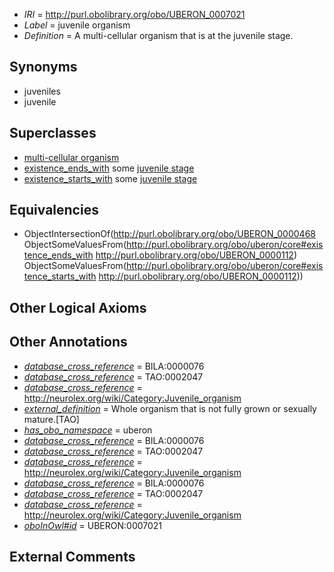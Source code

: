  * *IRI* = http://purl.obolibrary.org/obo/UBERON_0007021
 * *Label* = juvenile organism
 * *Definition* = A multi-cellular organism that is at the juvenile stage.

## Synonyms

 * juveniles
 * juvenile

## Superclasses

 * [multi-cellular organism](../../UBERON/68/UBERON_0000468.md)
 * [existence_ends_with](../../core#existence/th/core#existence_ends_with.md) some [juvenile stage](../../UBERON/12/UBERON_0000112.md)
 * [existence_starts_with](../../core#existence/th/core#existence_starts_with.md) some [juvenile stage](../../UBERON/12/UBERON_0000112.md)

## Equivalencies

 * ObjectIntersectionOf(<http://purl.obolibrary.org/obo/UBERON_0000468> ObjectSomeValuesFrom(<http://purl.obolibrary.org/obo/uberon/core#existence_ends_with> <http://purl.obolibrary.org/obo/UBERON_0000112>) ObjectSomeValuesFrom(<http://purl.obolibrary.org/obo/uberon/core#existence_starts_with> <http://purl.obolibrary.org/obo/UBERON_0000112>))

## Other Logical Axioms


## Other Annotations

 * *[database_cross_reference](../../ef/oboInOwl#hasDbXref.md)* = BILA:0000076
 * *[database_cross_reference](../../ef/oboInOwl#hasDbXref.md)* = TAO:0002047
 * *[database_cross_reference](../../ef/oboInOwl#hasDbXref.md)* = http://neurolex.org/wiki/Category:Juvenile_organism
 * *[external_definition](../../UBPROP/01/UBPROP_0000001.md)* = Whole organism that is not fully grown or sexually mature.[TAO]
 * *[has_obo_namespace](../../ce/oboInOwl#hasOBONamespace.md)* = uberon
 * *[database_cross_reference](../../ef/oboInOwl#hasDbXref.md)* = BILA:0000076
 * *[database_cross_reference](../../ef/oboInOwl#hasDbXref.md)* = TAO:0002047
 * *[database_cross_reference](../../ef/oboInOwl#hasDbXref.md)* = http://neurolex.org/wiki/Category:Juvenile_organism
 * *[database_cross_reference](../../ef/oboInOwl#hasDbXref.md)* = BILA:0000076
 * *[database_cross_reference](../../ef/oboInOwl#hasDbXref.md)* = TAO:0002047
 * *[database_cross_reference](../../ef/oboInOwl#hasDbXref.md)* = http://neurolex.org/wiki/Category:Juvenile_organism
 * *[oboInOwl#id](../../id/oboInOwl#id.md)* = UBERON:0007021

## External Comments

